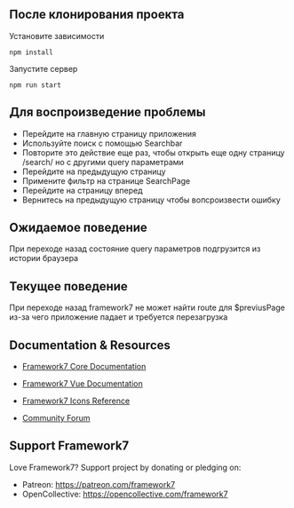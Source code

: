 ## После клонирования проекта
Установите зависимости
```
npm install
```
Запустите сервер
```
npm run start
```

## Для воспроизведение проблемы

- Перейдите на главную страницу приложения
- Используйте поиск с помощью Searchbar
- Повторите это действие еще раз, чтобы открыть еще одну страницу /search/ но с другими query параметрами
- Перейдите на предыдущую страницу
- Примените фильтр на странице SearchPage
- Перейдите на страницу вперед
- Вернитесь на предыдущую страницу чтобы вопсроизвести ошибку

## Ожидаемое поведение

При переходе назад состояние query параметров подгрузится из истории браузера

## Текущее поведение

При переходе назад framework7 не может найти route для $previusPage из-за чего приложение падает и требуется перезагрузка

## Documentation & Resources

* [Framework7 Core Documentation](https://framework7.io/docs/)
* [Framework7 Vue Documentation](https://framework7.io/vue/)


* [Framework7 Icons Reference](https://framework7.io/icons/)
* [Community Forum](https://forum.framework7.io)

## Support Framework7

Love Framework7? Support project by donating or pledging on:
- Patreon: https://patreon.com/framework7
- OpenCollective: https://opencollective.com/framework7
